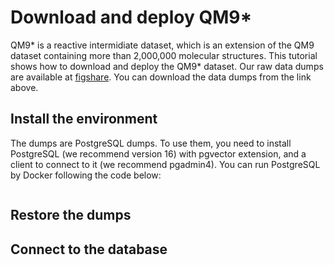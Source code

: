 <!--
 * @Author: TMJ
 * @Date: 2024-04-29 16:14:07
 * @LastEditors: TMJ
 * @LastEditTime: 2024-05-13 09:30:50
 * @Description: 请填写简介
-->
# Download and deploy QM9*

QM9* is a reactive intermidiate dataset, which is an extension of the QM9 dataset containing more than 2,000,000 molecular structures. This tutorial shows how to download and deploy the QM9* dataset. Our raw data dumps are available at [figshare](). You can download the data dumps from the link above.

## Install the environment

The dumps are PostgreSQL dumps. To use them, you need to install PostgreSQL (we recommend version 16) with pgvector extension, and a client to connect to it (we recommend pgadmin4). You can run PostgreSQL by Docker following the code below:

```bash
```

## Restore the dumps

## Connect to the database